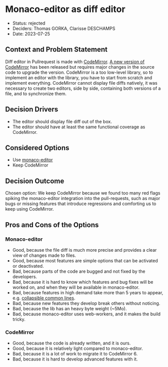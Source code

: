# Monaco-editor as diff editor

* Status: rejected
* Deciders: Thomas GORKA, Clarisse DESCHAMPS
* Date: 2023-07-25

## Context and Problem Statement

Diff editor in Pullrequest is made with [CodeMirror][0].
[A new version of CodeMirror][1] has been released but requires major changes in the source code to upgrade the version.
CodeMirror is a too low-level library, so to implement an editor with the library, you have to start from scratch and implement everything.
CodeMirror cannot display file diffs natively, it was necessary to create two editors, side by side, containing both versions of a file, and to synchronize them.


## Decision Drivers

* The editor should display file diff out of the box.
* The editor should have at least the same functional coverage as CodeMirror.


## Considered Options

* Use [monaco-editor][2]
* Keep CodeMirror

## Decision Outcome

Chosen option: We keep CodeMirror because we found too many red flags spiking the monaco-editor integration into the pull-requests, such as major bugs or missing features that introduce regressions and comforting us to keep using CodeMirror.

## Pros and Cons of the Options

### Monaco-editor

* Good, because the file diff is much more precise and provides a clear view of changes made to files.
* Good, because most features are simple options that can be activated or deactivated.
* Bad, because parts of the code are bugged and not fixed by the developers.
* Bad, because it is hard to know which features and bug fixes will be worked on, and when they will be available in monaco-editor.
* Bad, because features in high demand take more than 5 years to appear, e.g. [collapsible common lines][3].
* Bad, because new features they develop break others without noticing.
* Bad, because the lib has an heavy byte weight (~5Mo).
* Bad, because monaco-editor uses web-workers, and it makes the build tricky.

### CodeMirror

* Good, because the code is already written, and it is ours.
* Good, because it is relatively light compared to monaco-editor.
* Bad, because it is a lot of work to migrate it to CodeMirror 6.
* Bad, because it is hard to develop advanced features with it.


[0]: https://codemirror.net/
[1]: https://codemirror.net/docs/migration/
[2]: https://microsoft.github.io/monaco-editor/
[3]: https://github.com/microsoft/vscode/issues/3562
